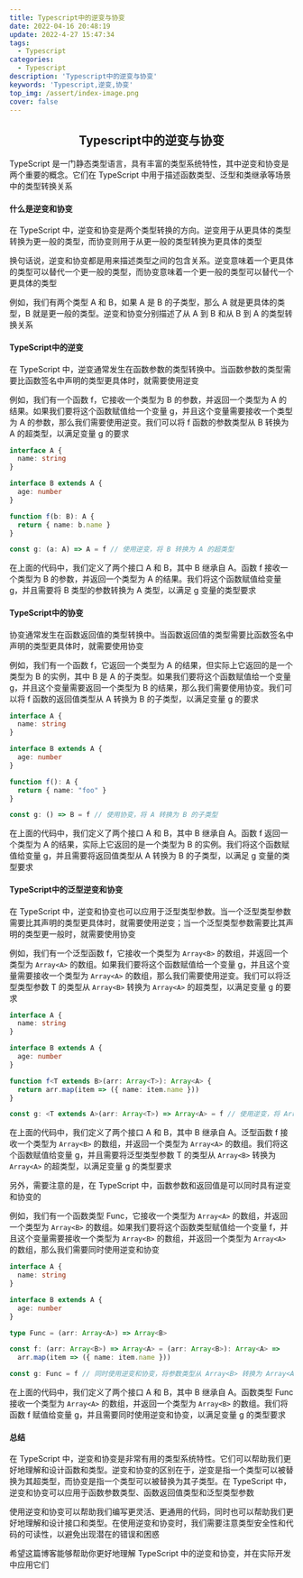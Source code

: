 ```yaml
---
title: Typescript中的逆变与协变
date: 2022-04-16 20:48:19
update: 2022-4-27 15:47:34
tags:
  - Typescript
categories:
  - Typescript
description: 'Typescript中的逆变与协变'
keywords: 'Typescript,逆变,协变'
top_img: /assert/index-image.png
cover: false
---
```


## <center>Typescript中的逆变与协变</center>
  TypeScript 是一门静态类型语言，具有丰富的类型系统特性，其中逆变和协变是两个重要的概念。它们在 TypeScript 中用于描述函数类型、泛型和类继承等场景中的类型转换关系

#### 什么是逆变和协变
  在 TypeScript 中，逆变和协变是两个类型转换的方向。逆变用于从更具体的类型转换为更一般的类型，而协变则用于从更一般的类型转换为更具体的类型
  
  换句话说，逆变和协变都是用来描述类型之间的包含关系。逆变意味着一个更具体的类型可以替代一个更一般的类型，而协变意味着一个更一般的类型可以替代一个更具体的类型

  例如，我们有两个类型 A 和 B，如果 A 是 B 的子类型，那么 A 就是更具体的类型，B 就是更一般的类型。逆变和协变分别描述了从 A 到 B 和从 B 到 A 的类型转换关系

#### TypeScript中的逆变
  在 TypeScript 中，逆变通常发生在函数参数的类型转换中。当函数参数的类型需要比函数签名中声明的类型更具体时，就需要使用逆变

  例如，我们有一个函数 f，它接收一个类型为 B 的参数，并返回一个类型为 A 的结果。如果我们要将这个函数赋值给一个变量 g，并且这个变量需要接收一个类型为 A 的参数，那么我们需要使用逆变。我们可以将 f 函数的参数类型从 B 转换为 A 的超类型，以满足变量 g 的要求

  ```typescript
  interface A {
    name: string
  }

  interface B extends A {
    age: number
  }

  function f(b: B): A {
    return { name: b.name }
  }

  const g: (a: A) => A = f // 使用逆变，将 B 转换为 A 的超类型
  ```

  在上面的代码中，我们定义了两个接口 A 和 B，其中 B 继承自 A。函数 f 接收一个类型为 B 的参数，并返回一个类型为 A 的结果。我们将这个函数赋值给变量 g，并且需要将 B 类型的参数转换为 A 类型，以满足 g 变量的类型要求

#### TypeScript中的协变
  协变通常发生在函数返回值的类型转换中。当函数返回值的类型需要比函数签名中声明的类型更具体时，就需要使用协变

  例如，我们有一个函数 f，它返回一个类型为 A 的结果，但实际上它返回的是一个类型为 B 的实例，其中 B 是 A 的子类型。如果我们要将这个函数赋值给一个变量 g，并且这个变量需要返回一个类型为 B 的结果，那么我们需要使用协变。我们可以将 f 函数的返回值类型从 A 转换为 B 的子类型，以满足变量 g 的要求

  ```typescript
  interface A {
    name: string
  }

  interface B extends A {
    age: number
  }

  function f(): A {
    return { name: "foo" }
  }

  const g: () => B = f // 使用协变，将 A 转换为 B 的子类型
  ```
  在上面的代码中，我们定义了两个接口 A 和 B，其中 B 继承自 A。函数 f 返回一个类型为 A 的结果，实际上它返回的是一个类型为 B 的实例。我们将这个函数赋值给变量 g，并且需要将返回值类型从 A 转换为 B 的子类型，以满足 g 变量的类型要求

#### TypeScript中的泛型逆变和协变
  在 TypeScript 中，逆变和协变也可以应用于泛型类型参数。当一个泛型类型参数需要比其声明的类型更具体时，就需要使用逆变；当一个泛型类型参数需要比其声明的类型更一般时，就需要使用协变

  例如，我们有一个泛型函数 f，它接收一个类型为 `Array<B>` 的数组，并返回一个类型为 `Array<A>` 的数组。如果我们要将这个函数赋值给一个变量 g，并且这个变量需要接收一个类型为 `Array<A>` 的数组，那么我们需要使用逆变。我们可以将泛型类型参数 T 的类型从 `Array<B>` 转换为 `Array<A>` 的超类型，以满足变量 g 的要求
  
  ```typescript
  interface A {
    name: string
  }

  interface B extends A {
    age: number
  }

  function f<T extends B>(arr: Array<T>): Array<A> {
    return arr.map(item => ({ name: item.name }))
  }

  const g: <T extends A>(arr: Array<T>) => Array<A> = f // 使用逆变，将 Array<B> 转换为 Array<A> 的超类型
  ```
  在上面的代码中，我们定义了两个接口 A 和 B，其中 B 继承自 A。泛型函数 f 接收一个类型为 `Array<B>` 的数组，并返回一个类型为 `Array<A>` 的数组。我们将这个函数赋值给变量 g，并且需要将泛型类型参数 T 的类型从 `Array<B>` 转换为 `Array<A>` 的超类型，以满足变量 g 的类型要求

  另外，需要注意的是，在 TypeScript 中，函数参数和返回值是可以同时具有逆变和协变的

  例如，我们有一个函数类型 Func，它接收一个类型为 `Array<A>` 的数组，并返回一个类型为 `Array<B>` 的数组。如果我们要将这个函数类型赋值给一个变量 f，并且这个变量需要接收一个类型为 `Array<B>` 的数组，并返回一个类型为 `Array<A>` 的数组，那么我们需要同时使用逆变和协变

  ```typescript
  interface A {
    name: string
  }

  interface B extends A {
    age: number
  }

  type Func = (arr: Array<A>) => Array<B>

  const f: (arr: Array<B>) => Array<A> = (arr: Array<B>): Array<A> =>
    arr.map(item => ({ name: item.name }))

  const g: Func = f // 同时使用逆变和协变，将参数类型从 Array<B> 转换为 Array<A>，将返回值类型从 Array<A> 转换为 Array<B>
  ```

  在上面的代码中，我们定义了两个接口 A 和 B，其中 B 继承自 A。函数类型 Func 接收一个类型为 `Array<A>` 的数组，并返回一个类型为 `Array<B>` 的数组。我们将函数 f 赋值给变量 g，并且需要同时使用逆变和协变，以满足变量 g 的类型要求

#### 总结
  在 TypeScript 中，逆变和协变是非常有用的类型系统特性。它们可以帮助我们更好地理解和设计函数和类型。逆变和协变的区别在于，逆变是指一个类型可以被替换为其超类型，而协变是指一个类型可以被替换为其子类型。在 TypeScript 中，逆变和协变可以应用于函数参数类型、函数返回值类型和泛型类型参数

  使用逆变和协变可以帮助我们编写更灵活、更通用的代码，同时也可以帮助我们更好地理解和设计接口和类型。在使用逆变和协变时，我们需要注意类型安全性和代码的可读性，以避免出现潜在的错误和困惑

  希望这篇博客能够帮助你更好地理解 TypeScript 中的逆变和协变，并在实际开发中应用它们
